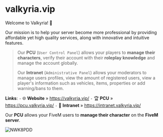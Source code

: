 # valkyria.vip

Welcome to Valkyria! 🙂

Our mission is to help your server become more professional by providing affordable yet high quality services, along with innovative and intuitive features. 
> Our **PCU** (`User Control Panel`) allows your players to **manage their characters**, verify their account with their **roleplay knowledge** and manage the account globally.
> 
> Our **Intranet** (`Administrative Panel`) allows your moderators to manage users profiles, view the amount of registered users, view a player's information such as vehicles, items, properties or add warning/bans to them.

**Links**:
`-` 🌐 **Website** » https://valkyria.vip/
`-` 🏆 **PCU** » https://pcu.valkyria.vip/
`-` 📱 **Intranet** » https://intranet.valkyria.vip/

Our **PCU** allows your FiveM users to **manage their character** on the __FiveM server__.

![NWK8PDD](https://user-images.githubusercontent.com/63927415/202921814-b59824db-d212-4b57-808c-b3dd6e9bb41a.png)

